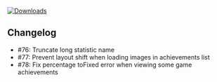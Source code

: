 [![Downloads](https://img.shields.io/github/downloads/zevnda/steam-game-idler/1.7.11/total?style=for-the-badge&logo=github&color=137eb5)](https://github.com/zevnda/steam-game-idler/releases/download/1.7.11/Steam.Game.Idler_1.7.11_x64_en-US.msi)

## Changelog
- #76: Truncate long statistic name
- #77: Prevent layout shift when loading images in achievements list
- #78: Fix percentage toFixed error when viewing some game achievements
